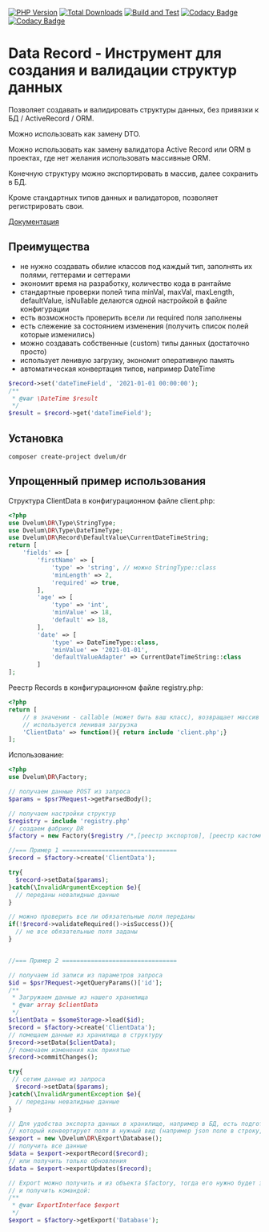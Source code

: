 [![PHP Version](https://img.shields.io/badge/php-7.4%2B-blue.svg)](https://packagist.org/packages/dvelum/dr)
[![Total Downloads](https://img.shields.io/packagist/dt/dvelum/dr.svg?style=flat-square)](https://packagist.org/packages/dvelum/dr)
[![Build and Test](https://github.com/dvelum/dr/actions/workflows/build_and_test.yml/badge.svg)](https://github.com/dvelum/dr/actions/workflows/build_and_test.yml)
[![Codacy Badge](https://app.codacy.com/project/badge/Grade/530ae53699f3416d8565282e10bac6ec)](https://www.codacy.com/gh/dvelum/DR/dashboard?utm_source=github.com&amp;utm_medium=referral&amp;utm_content=dvelum/DR&amp;utm_campaign=Badge_Grade)
[![Codacy Badge](https://app.codacy.com/project/badge/Coverage/530ae53699f3416d8565282e10bac6ec)](https://www.codacy.com/gh/dvelum/DR/dashboard?utm_source=github.com&utm_medium=referral&utm_content=dvelum/DR&utm_campaign=Badge_Coverage)
# Data Record - Инструмент для создания и валидации структур данных

Позволяет создавать и валидировать структуры данных, без привязки к БД / ActiveRecord / ORM. 

Можно использовать как замену DTO.

Можно использовать как замену валидатора Active Record или ORM в проектах, где нет желания использовать
массивные ORM.

Конечную структуру можно экспортировать в массив, далее сохранить в БД.

Кроме стандартных типов данных и валидаторов, позволяет регистрировать свои.

[Документация](docs/readme.md)

## Преимущества
* не нужно создавать обилие классов под каждый тип, заполнять их полями, геттерами и сеттерами
* экономит время на разработку, количество кода в рантайме
* стандартные проверки полей типа minVal, maxVal, maxLength, defaultValue, isNullable делаются одной настройкой в файле конфигурации
* есть возможность проверить всели ли required поля заполнены
* есть слежение за состоянием изменения (получить список полей которые изменились)
* можно создавать собственные (custom) типы данных (достаточно просто)
* использует ленивую загрузку, экономит оперативную память
* автоматическая конвертация типов, например DateTime 

```php 
$record->set('dateTimeField', '2021-01-01 00:00:00');
/**
 * @var \DateTime $result
 */
$result = $record->get('dateTimeField');
```

## Установка

`composer create-project dvelum/dr`

## Упрощенный пример использования
Структура ClientData в конфигурационном файле client.php:
```php
<?php
use Dvelum\DR\Type\StringType;
use Dvelum\DR\Type\DateTimeType;
use Dvelum\DR\Record\DefaultValue\CurrentDateTimeString;
return [
    'fields' => [
        'firstName' => [
            'type' => 'string', // можно StringType::class
            'minLength' => 2,
            'required' => true,
        ],
        'age' => [
            'type' => 'int',
            'minValue' => 18,
            'default' => 18,
        ],
        'date' => [
            'type' => DateTimeType::class,
            'minValue' => '2021-01-01',
            'defaultValueAdapter' => CurrentDateTimeString::class
        ]
];
```

Реестр Records в конфигурационном файле registry.php:

```php
<?php
return [
	// в значении - callable (может быть ваш класс), возвращает массив конфигурации, 
	// используется ленивая загрузка
    'ClientData' => function(){ return include 'client.php';}
];
```

Использование: 

```php
<?php
use Dvelum\DR\Factory;

// получаем данные POST из запроса
$params = $psr7Request->getParsedBody();

// получаем настройки структур
$registry = include 'registry.php'
// создаем фабрику DR
$factory = new Factory($registry /*,[реестр экспортов], [реестр кастомных типов]*/);

//=== Пример 1 ================================
$record = $factory->create('ClientData');

try{
  $record->setData($params);
}catch(\InvalidArgumentException $e){
  // переданы невалидные данные
}

// можно проверить все ли обязательные поля переданы
if(!$record->validateRequired()->isSuccess()){
  // не все обязательные поля заданы
}


//=== Пример 2 ================================

// получаем id записи из параметров запроса
$id = $psr7Request->getQueryParams()['id'];
/**
 * Загружаем данные из нашего хранилища
 * @var array $clientData 
 */
$clientData = $someStorage->load($id);
$record = $factory->create('ClientData');
// помещаем данные из хранилища в структуру
$record->setData($clientData);
// помечаем изменения как принятые
$record->commitChanges();

try{
 // сетим данные из запроса
  $record->setData($params);
}catch(\InvalidArgumentException $e){
  // переданы невалидные данные
}

// Для удобства экспорта данных в хранилище, например в БД, есть подготовленный класс экспорта, 
// который конвертирует поля в нужный вид (например json поле в строку, DateTime в строку формата 'Y-m-d H:i:s')
$export = new \Dvelum\DR\Export\Database();
// получить все данные
$data = $export->exportRecord($record);
// или получить только обновления
$data = $export->exportUpdates($record);

// Export можно получить и из объекта $factory, тогда его нужно будет зарегистрировать при создании $factory
// и получить командой:
/**
 * @var ExportInterface $export
 */
$export = $factory->getExport('Database');



